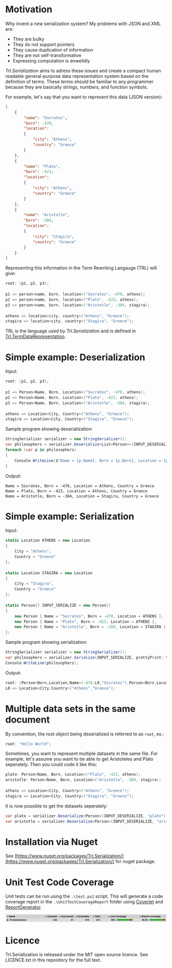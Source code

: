 # Motivation

Why invent a new serialization system? My problems with JSON and XML are:

* They are bulky
* They do not support pointers
* They cause duplication of information
* They are not self-transformative
* Expressing computation is enweildly

_Trl.Serialization_ aims to adress these issues and create a compact human readable general-purpose data representation system based on the definition of terms. These _terms_ should be familiar to any programmer because they are basically strings, numbers, and function symbols.

For example, let's say that you want to represent this data (JSON version):

```JSON
[
    {
        "name": "Socrates",
        "born": -470,
        "location":
        {
            "city": "Athens",
            "country": "Greece"
        }
    },
    {
        "name": "Plato",
        "born": -423,
        "location":
        {
            "city": "Athens",
            "country": "Greece"
        }
    },
    {
        "name": "Aristotle",
        "born": -384,
        "location":
        {
            "city": "Stagira",
            "country": "Greece"
        }
    }
]
```

Representing this information in the Term Rewriting Langauge (TRL) will give:

```C#
root: (p1, p2, p3);

p1 => person<name, born, location>("Socrates", -470, athens);
p2 => person<name, born, location>("Plato", -423, athens);
p3 => person<name, born, location>("Aristotle", -384, stagira);

athens => location<city, country>("Athens", "Greece");
stagira => location<city, country>("Stagira", "Greece");
```

TRL is the language used by _Trl.Serialization_ and is defined in [Trl.TermDataRepresentation](https://github.com/WCoetser/Trl.TermDataRepresentation).

# Simple example: Deserialization

Input:
```C#
root: (p1, p2, p3);

p1 => Person<Name, Born, Location>("Socrates", -470, athens);
p2 => Person<Name, Born, Location>("Plato", -423, athens);
p3 => Person<Name, Born, Location>("Aristotle", -384, stagira);

athens => Location<City, Country>("Athens", "Greece");
stagira => Location<City, Country>("Stagira", "Greece");
```

Sample program showing deserialization:

```C#
StringSerializer serializer = new StringSerializer();
var philosophers = serializer.Deserialize<List<Person>>(INPUT_DESERIALIZE);
foreach (var p in philosophers)
{
    Console.WriteLine($"Name = {p.Name}, Born = {p.Born}, Location = {p.Location.City}, Country = {p.Location.Country}");
}
```

Output:

```
Name = Socrates, Born = -470, Location = Athens, Country = Greece
Name = Plato, Born = -423, Location = Athens, Country = Greece
Name = Aristotle, Born = -384, Location = Stagira, Country = Greece
```

# Simple example: Serialization

Input:

```C#
static Location ATHENS = new Location
{
    City = "Athens",
    Country = "Greece"
};

static Location STAGIRA = new Location
{
    City = "Stagira",
    Country = "Greece"
};

static Person[] INPUT_SERIALIZE = new Person[]
{
    new Person { Name = "Socrates", Born = -470, Location = ATHENS },
    new Person { Name = "Plato", Born = -423, Location = ATHENS },
    new Person { Name = "Aristotle", Born = -384, Location = STAGIRA }
};
```

Sample program showing serialization:

```C#
StringSerializer serializer = new StringSerializer();
var philosophers = serializer.Serialize(INPUT_SERIALIZE, prettyPrint: true);
Console.WriteLine(philosophers);
```

Output:

```C#
root: (Person<Born,Location,Name>(-470,L0,"Socrates"),Person<Born,Location,Name>(-423,L0,"Plato"),Person<Born,Location,Name>(-384,Location<City,Country>("Stagira","Greece"),"Aristotle"));
L0 => Location<City,Country>("Athens","Greece");
```

# Multiple data sets in the same document

By convention, the root object being deserialized is referred to as `root`, ex.:

```C#
root: "Hello World";
```

Sometimes, you want to represent multiple datasets in the same file. For example, let's assume you want to be able to get Aristoteles and Plato seperately. Then you could code it like this:

```C#
plato: Person<Name, Born, Location>("Plato", -423, athens);
aristotle: Person<Name, Born, Location>("Aristotle", -384, stagira);

athens => Location<City, Country>("Athens", "Greece");
stagira => Location<City, Country>("Stagira", "Greece");
```

It is now possible to get the datasets seperately:

```C#
var plato = serializer.Deserialize<Person>(INPUT_DESERIALIZE, "plato");
var aristotle = serializer.Deserialize<Person>(INPUT_DESERIALIZE, "aristotle");
```

# Installation via Nuget

See [https://www.nuget.org/packages/Trl.Serialization/](https://www.nuget.org/packages/Trl.Serialization/) for nuget package.

# Unit Test Code Coverage

Unit tests can be run using the `.\test.ps1` script. This will generate a code coverage report in the `.\UnitTestCoverageReport` folder using [Coverlet](https://github.com/tonerdo/coverlethttps://github.com/tonerdo/coverlet) and [ReportGenerator](https://github.com/danielpalme/ReportGenerator).

![Code Coverage](code_coverage.PNG)

# Licence

Trl.Serialization is released under the MIT open source licence. See LICENCE.txt in this repository for the full text.
